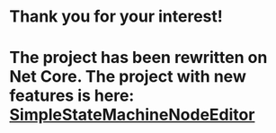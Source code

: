 # Thank you for your interest!
# The project has been rewritten on Net Core. The project with new features is here: [SimpleStateMachineNodeEditor](https://github.com/SimpleStateMachine/SimpleStateMachineNodeEditor)
